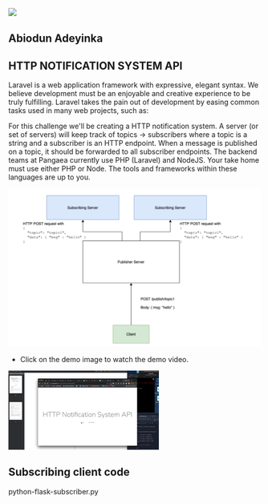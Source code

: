 <p align=""><a href="https://laravel.com" target="_blank"><img src="https://avatars.githubusercontent.com/u/23156478?s=60&v=4" width="50"></a></p>

## Abiodun Adeyinka

## HTTP NOTIFICATION SYSTEM API

Laravel is a web application framework with expressive, elegant syntax. We believe development must be an enjoyable and creative experience to be truly fulfilling. Laravel takes the pain out of development by easing common tasks used in many web projects, such as:

For this challenge we'll be creating a HTTP notification system. A server (or set of servers) will keep track of topics -> subscribers where a topic is a string and a subscriber is an HTTP endpoint. When a message is published on a topic, it should be forwarded to all subscriber endpoints.
The backend teams at Pangaea currently use PHP Laravel) and NodeJS. Your take home must use either PHP or Node. The tools and frameworks within these languages are up to you.

![Data diagram](/public/data-diagram.png)


- Click on the demo image to watch the demo video.

[![Watch the Application demo](/public/http-notification-system-demo.gif)](https://drive.google.com/file/d/1hBpT8Q5547zIzgws2mym52qDccnkNS_J/view?usp=sharing)

## Subscribing client code
python-flask-subscriber.py
